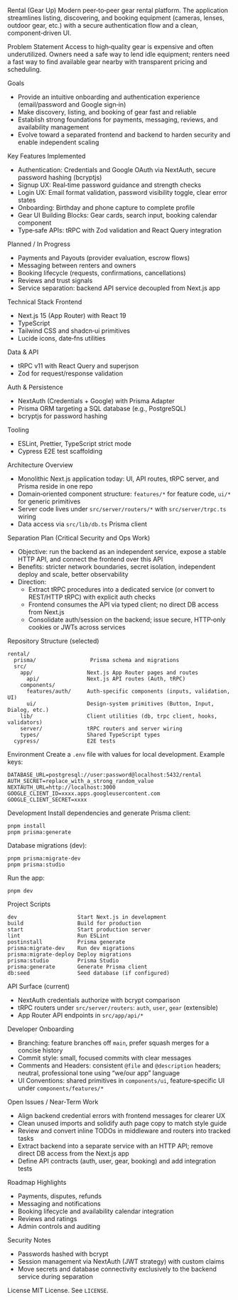 Rental (Gear Up)
Modern peer‑to‑peer gear rental platform. The application streamlines listing, discovering, and booking equipment (cameras, lenses, outdoor gear, etc.) with a secure authentication flow and a clean, component‑driven UI.

Problem Statement
Access to high‑quality gear is expensive and often underutilized. Owners need a safe way to lend idle equipment; renters need a fast way to find available gear nearby with transparent pricing and scheduling.

Goals
- Provide an intuitive onboarding and authentication experience (email/password and Google sign‑in)
- Make discovery, listing, and booking of gear fast and reliable
- Establish strong foundations for payments, messaging, reviews, and availability management
- Evolve toward a separated frontend and backend to harden security and enable independent scaling

Key Features
Implemented
- Authentication: Credentials and Google OAuth via NextAuth, secure password hashing (bcryptjs)
- Signup UX: Real‑time password guidance and strength checks
- Login UX: Email format validation, password visibility toggle, clear error states
- Onboarding: Birthday and phone capture to complete profile
- Gear UI Building Blocks: Gear cards, search input, booking calendar component
- Type‑safe APIs: tRPC with Zod validation and React Query integration

Planned / In Progress
- Payments and Payouts (provider evaluation, escrow flows)
- Messaging between renters and owners
- Booking lifecycle (requests, confirmations, cancellations)
- Reviews and trust signals
- Service separation: backend API service decoupled from Next.js app

Technical Stack
Frontend
- Next.js 15 (App Router) with React 19
- TypeScript
- Tailwind CSS and shadcn‑ui primitives
- Lucide icons, date‑fns utilities

Data & API
- tRPC v11 with React Query and superjson
- Zod for request/response validation

Auth & Persistence
- NextAuth (Credentials + Google) with Prisma Adapter
- Prisma ORM targeting a SQL database (e.g., PostgreSQL)
- bcryptjs for password hashing

Tooling
- ESLint, Prettier, TypeScript strict mode
- Cypress E2E test scaffolding

Architecture Overview
- Monolithic Next.js application today: UI, API routes, tRPC server, and Prisma reside in one repo
- Domain‑oriented component structure: `features/*` for feature code, `ui/*` for generic primitives
- Server code lives under `src/server/routers/*` with `src/server/trpc.ts` wiring
- Data access via `src/lib/db.ts` Prisma client

Separation Plan (Critical Security and Ops Work)
- Objective: run the backend as an independent service, expose a stable HTTP API, and connect the frontend over this API
- Benefits: stricter network boundaries, secret isolation, independent deploy and scale, better observability
- Direction:
  - Extract tRPC procedures into a dedicated service (or convert to REST/HTTP tRPC) with explicit auth checks
  - Frontend consumes the API via typed client; no direct DB access from Next.js
  - Consolidate auth/session on the backend; issue secure, HTTP‑only cookies or JWTs across services

Repository Structure (selected)
```
rental/
  prisma/                 Prisma schema and migrations
  src/
    app/                 Next.js App Router pages and routes
      api/               Next.js API routes (Auth, tRPC)
    components/
      features/auth/     Auth‑specific components (inputs, validation, UI)
      ui/                Design‑system primitives (Button, Input, Dialog, etc.)
    lib/                 Client utilities (db, trpc client, hooks, validators)
    server/              tRPC routers and server wiring
    types/               Shared TypeScript types
  cypress/               E2E tests
```

Environment
Create a `.env` file with values for local development. Example keys:
```
DATABASE_URL=postgresql://user:password@localhost:5432/rental
AUTH_SECRET=replace_with_a_strong_random_value
NEXTAUTH_URL=http://localhost:3000
GOOGLE_CLIENT_ID=xxxx.apps.googleusercontent.com
GOOGLE_CLIENT_SECRET=xxxx
```

Development
Install dependencies and generate Prisma client:
```
pnpm install
pnpm prisma:generate
```

Database migrations (dev):
```
pnpm prisma:migrate-dev
pnpm prisma:studio
```

Run the app:
```
pnpm dev
```

Project Scripts
```
dev                   Start Next.js in development
build                 Build for production
start                 Start production server
lint                  Run ESLint
postinstall           Prisma generate
prisma:migrate-dev    Run dev migrations
prisma:migrate-deploy Deploy migrations
prisma:studio         Prisma Studio
prisma:generate       Generate Prisma client
db:seed               Seed database (if configured)
```

API Surface (current)
- NextAuth credentials authorize with bcrypt comparison
- tRPC routers under `src/server/routers`: `auth`, `user`, `gear` (extensible)
- App Router API endpoints in `src/app/api/*`

Developer Onboarding
- Branching: feature branches off `main`, prefer squash merges for a concise history
- Commit style: small, focused commits with clear messages
- Comments and Headers: consistent `@file` and `@description` headers; neutral, professional tone using “we/our app” language
- UI Conventions: shared primitives in `components/ui`, feature‑specific UI under `components/features/*`

Open Issues / Near‑Term Work
- Align backend credential errors with frontend messages for clearer UX
- Clean unused imports and solidify auth page copy to match style guide
- Review and convert inline TODOs in middleware and routers into tracked tasks
- Extract backend into a separate service with an HTTP API; remove direct DB access from the Next.js app
- Define API contracts (auth, user, gear, booking) and add integration tests

Roadmap Highlights
- Payments, disputes, refunds
- Messaging and notifications
- Booking lifecycle and availability calendar integration
- Reviews and ratings
- Admin controls and auditing

Security Notes
- Passwords hashed with bcrypt
- Session management via NextAuth (JWT strategy) with custom claims
- Move secrets and database connectivity exclusively to the backend service during separation

License
MIT License. See `LICENSE`.
